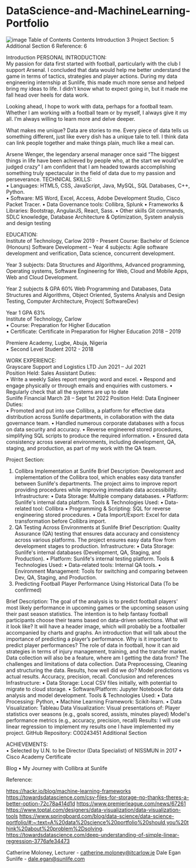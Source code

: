 # DataScience-and-MachineLearning-Portfolio
![image](https://github.com/toluibiwoye/DataScience-and-MachineLearning-Portfolio/assets/72495445/6ecccb20-8935-45bd-8324-4f52cec650d7)
Table of Contents
Contents
Introduction	3
Project Section:	5
Additional Section	6
Reference:	6

















Introduction
PERSONAL INTRODUCTION:  
My passion for data first started with football, particularly with the club I support Arsenal. I concluded that data would help me better understand the game in terms of tactics, strategies and player actions. During my data engineering internship at Sunlife, this made much more sense and helped bring my ideas to life. I didn’t know what to expect going in, but it made me fall head over heels for data work.

Looking ahead, I hope to work with data, perhaps for a football team. Whether I am working with a football team or by myself, I always give it my all. I’m always willing to learn more and delve deeper. 

What makes me unique? Data are stories to me. Every piece of data tells us something different, just like every dish has a unique tale to tell. I think data can link people together and make things plain, much like a meal can.

Arsene Wenger, the legendary arsenal manager once said “The biggest things in life have been achieved by people who, at the start we would’ve judged crazy” I am confident that I am headed towards accomplishing something truly spectacular in the field of data due to my passion and perseverance.
TECHNICAL SKILLS:  
•	Languages: HTML5, CSS, JavaScript, Java, MySQL, SQL Databases, C++, Python.  
•	Software: MS Word, Excel, Access, Adobe Development Studio, Cisco Packet Tracer.
•	Data Governance tools: Collibra, Splunk
•	Frameworks & Libraries: Bootstrap, AngularJS, React, Sass.
•	Other skills Git commands, SDLC knowledge, Database Architecture & Optimization, System analysis and design testing

EDUCATION:  
Institute of Technology, Carlow 	 	 	  	  	  	2019 - Present 
Course: Bachelor of Science (Honours) Software Development – 
Year 4 subjects: Agile software development and verification, Data science, concurrent development. 

Year 3 subjects: Data Structures and Algorithms, Advanced programming, Operating systems, Software Engineering for Web, Cloud and Mobile Apps, Web and Cloud Development.

Year 2 subjects & GPA 60%
Web Programming and Databases, Data Structures and Algorithms, Object Oriented, Systems Analysis and Design Testing, Computer Architecture, Project( SoftwareDev)

Year 1 GPA 63%  
Institute of Technology, Carlow  	  	  	  	  	  
•	Course: Preparation for Higher Education  
•	Certificate: Certificate in Preparation for Higher Education  	2018 – 2019  

Premiere Academy, Lugbe, Abuja, Nigeria  	  	  	  	  
•	 	Second Level Student  	2012 - 2018  

WORK EXPERIENCE:  
Grayscare Support and Logistics LTD	  	  	  	 Jun 2021 – Jul 2021  
Position Held: Sales Assistant
 Duties:   
•	Write a weekly Sales report merging word and excel.
•	Respond and engage physically or through emails and enquiries with customers.
•	Regularly check that all the systems are up to date  
Sunlife Financial	  	  	  	March 28  – Sept 1st  2022
Position Held: Data Engineer  
 Duties:   
•	Promoted and put into use Collibra, a platform for effective data distribution across Sunlife departments, in collaboration with the data governance team.
•	Handled numerous corporate databases with a focus on data security and accuracy.
•	Reverse engineered stored procedures, simplifying SQL scripts to produce the required information.
•	Ensured data consistency across several environments, including development, QA, staging, and production, as part of my work with the QA team.



Project Section:
1. Collibra Implementation at Sunlife
Brief Description:
Development and implementation of the Collibra tool, which enables easy data transfer between Sunlife's departments. The project aims to improve report providing procedures while improving immediate data accessibility.
Infrastructure:
•	Data Storage: Multiple company databases.
•	Platform: Sunlife's internal data platform.
Tools & Technologies Used:
•	Data-related tool: Collibra
•	Programming & Scripting: SQL for reverse engineering stored procedures.
•	Data Import/Export: Excel for data transformation before Collibra import.
2. QA Testing Across Environments at Sunlife
Brief Description:
Quality Assurance (QA) testing that ensures data accuracy and consistency across various platforms. The project ensures easy data flow from development stages to production.
Infrastructure:
•	Data Storage: Sunlife's internal databases (Development, QA, Staging, and Production).
•	Platform: Sunlife's internal testing platform.
Tools & Technologies Used:
•	Data-related tools: Internal QA tools.
•	Environment Management: Tools for switching and comparing between Dev, QA, Staging, and Production.
3. Predicting Football Player Performance Using Historical Data (To be confirmed)

Brief Description:
The goal of the analysis is to predict football players' most likely performance in upcoming games or the upcoming season using their past season statistics. The intention is to help fantasy football participants choose their teams based on data-driven selections. 
What will it look like?
It will have a header image, which will probably be a footballer accompanied by charts and graphs. An introduction that will talk about the importance of predicting a player’s performance. Why is it important to predict player performances? The role of data in football, how it can aid strategies in terms of injury management, training, and the transfer market. Data collection will also be a feature, where am I getting the data from? The challenges and limitations of data collection. Data Preprocessing, Cleaning and structuring the data. Results, how well did we do? Model predictions vs actual results. Accuracy, precision, recall. Conclusion and references
Infrastructure:
•	Data Storage: Local CSV files initially, with potential to migrate to cloud storage.
•	Software/Platform: Jupyter Notebook for data analysis and model development.
Tools & Technologies Used:
•	Data Processing: Python, 
•	Machine Learning Framework: Scikit-learn.
•	Data Visualization: Tableau
Data Visualization:
Visual presentations of:
Player statistics over seasons (e.g., goals scored, assists, minutes played)
Model's performance metrics (e.g., accuracy, precision, recall)
Results:
I will use linear regression to implement my results one I have implemented my project.
GitHub Repository:
C00243451
Additional Section

ACHIEVEMENTS:  
•	Selected by U.N. to be Director (Data Specialist) of NISSMUN in 2017
•	Cisco Academy Certificate   

Blog
•	My Journey with Collibra at Sunlife

Reference:

https://hackr.io/blog/machine-learning-frameworks
https://towardsdatascience.com/csv-files-for-storage-no-thanks-theres-a-better-option-72c78a414d1d
https://www.premierleague.com/news/67261
https://www.toptal.com/designers/data-visualization/data-visualization-tools
https://www.springboard.com/blog/data-science/data-science-portfolio/#:~:text=A%20data%20science%20portfolio%20should,you%20think%20about%20problem%2Dsolving.
https://towardsdatascience.com/deep-understanding-of-simple-linear-regression-3776afe34473


Catherine Moloney, Lecturer - catherine.moloney@itcarlow.ie 
Dale Egan Sunlife - dale.egan@sunlife.com
 

